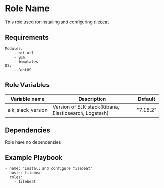Role Name
=========

This role used for installing and configuring [filebeat](https://www.elastic.co/beats/filebeat)

Requirements
------------

	Modules:
		- get_url
		- yum
		- templates
	OS:
		- CentOS

Role Variables
--------------
|Variable name| Description | Default |
|-------------|-------------|---------|
| elk_stack_version | Version of ELK stack(Kibana, Elasticsearch, Logstash) | "7.15.2"

Dependencies
------------

Role have no dependensies

Example Playbook
----------------
    - name: "Install and configure filebeat"
      hosts: filebeat
      roles:
        - filebeat
